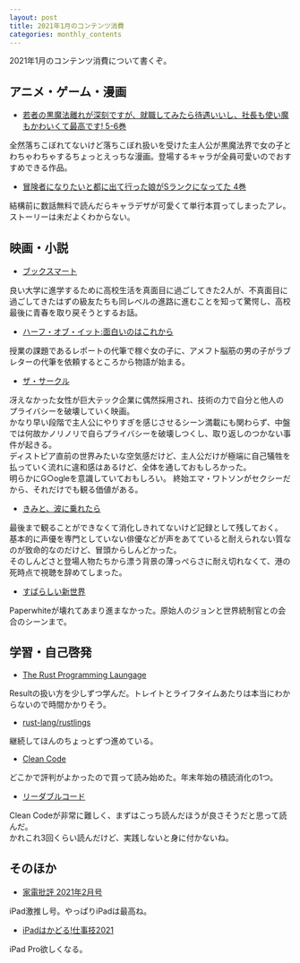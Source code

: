 ```yaml
---
layout: post
title: 2021年1月のコンテンツ消費
categories: monthly_contents
---
```


2021年1月のコンテンツ消費について書くぞ。

## アニメ・ゲーム・漫画
<!-- textlint-disable no-doubled-joshi -->
- [若者の黒魔法離れが深刻ですが、就職してみたら待遇いいし、社長も使い魔もかわいくて最高です! 5-6巻](https://amzn.to/3j0RtLr)

全然落ちこぼれてないけど落ちこぼれ扱いを受けた主人公が黒魔法界で女の子とわちゃわちゃするちょっとえっちな漫画。登場するキャラが全員可愛いのでおすすめできる作品。

- [冒険者になりたいと都に出て行った娘がSランクになってた 4巻](https://amzn.to/3r4hEUg)
<!-- textlint-enable no-doubled-joshi -->
結構前に数話無料で読んだらキャラデザが可愛くて単行本買ってしまったアレ。ストーリーは未だよくわからない。

## 映画・小説

- [ブックスマート](https://www.netflix.com/title/81061054?s=i&trkid=250311567)

良い大学に進学するために高校生活を真面目に過ごしてきた2人が、不真面目に過ごしてきたはずの級友たちも同レベルの進路に進むことを知って驚愕し、高校最後に青春を取り戻そうとするお話。  

- [ハーフ・オブ・イット:面白いのはこれから](https://www.netflix.com/title/81005150?s=i&trkid=251153979)

授業の課題であるレポートの代筆で稼ぐ女の子に、アメフト脳筋の男の子がラブレターの代筆を依頼するところから物語が始まる。

- [ザ・サークル](https://www.netflix.com/watch/80098473)

冴えなかった女性が巨大テック企業に偶然採用され、技術の力で自分と他人のプライバシーを破壊していく映画。  
かなり早い段階で主人公にやりすぎを感じさせるシーン満載にも関わらず、中盤では何故かノリノリで自らプライバシーを破壊しつくし、取り返しのつかない事件が起きる。  
ディストピア直前の世界みたいな空気感だけど、主人公だけが極端に自己犠牲を払っていく流れに違和感はあるけど、全体を通しておもしろかった。  
明らかにG○ogleを意識していておもしろい。
終始エマ・ワトソンがセクシーだから、それだけでも観る価値がある。

- [きみと、波に乗れたら](https://amzn.to/385709i)

最後まで観ることができなくて消化しきれてないけど記録として残しておく。  
基本的に声優を専門としていない俳優などが声をあてていると耐えられない質なのが致命的なのだけど、冒頭からしんどかった。  
そのしんどさと登場人物たちから漂う背景の薄っぺらさに耐え切れなくて、港の死時点で視聴を辞めてしまった。

- [すばらしい新世界](https://amzn.to/3lavsJu)

Paperwhiteが壊れてあまり進まなかった。原始人のジョンと世界統制官との会合のシーンまで。

## 学習・自己啓発
- [The Rust Programming Laungage](https://doc.rust-jp.rs/book-ja/title-page.html)

Resultの扱い方を少しずつ学んだ。トレイトとライフタイムあたりは本当にわからないので時間かかりそう。

- [rust-lang/rustlings](https://github.com/rust-lang/rustlings)

継続してほんのちょっとずつ進めている。

- [Clean Code](https://amzn.to/3ryiw4x)

どこかで評判がよかったので買って読み始めた。年末年始の積読消化の1つ。

- [リーダブルコード](https://amzn.to/38qPyvO)

Clean Codeが非常に難しく、まずはこっち読んだほうが良さそうだと思って読んだ。  
かれこれ3回くらい読んだけど、実践しないと身に付かないね。


## そのほか

- [家電批評 2021年2月号](https://amzn.to/3bzOHLn)

iPad激推し号。やっぱりiPadは最高ね。

- [iPadはかどる!仕事技2021](https://amzn.to/356S8oF)

iPad Pro欲しくなる。
